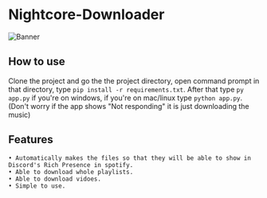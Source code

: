 # Nightcore-Downloader

![Banner](https://github.com/Unerasable/Nightcore-Downloader/blob/main/cover.png?raw=true)

## How to use
Clone the project and go the the project directory, open command prompt in that directory, type `pip install -r requirements.txt`. After that type `py app.py` if you're on windows, if you're on mac/linux type `python app.py`. (Don't worry if the app shows "Not responding" it is just downloading the music)

## Features
```
• Automatically makes the files so that they will be able to show in Discord's Rich Presence in spotify.
• Able to download whole playlists.
• Able to download vidoes.
• Simple to use.
```